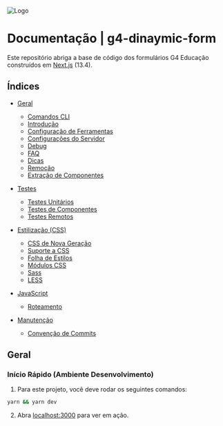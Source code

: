![Logo](https://scontent.fcgh9-1.fna.fbcdn.net/v/t39.30808-6/354037739_1150873909138616_5563000492426352288_n.png?_nc_cat=102&ccb=1-7&_nc_sid=5f2048&_nc_ohc=Y939xgeWdBkQ7kNvgHBM1xf&_nc_ht=scontent.fcgh9-1.fna&oh=00_AYAXwtdNpSRor0KbztOOZKgAjpwsF4_icw9qYXLUUOND-g&oe=6654760E)

# Documentação | g4-dinaymic-form

Este repositório abriga a base de código dos formulários G4 Educação construídos em [Next.js](https://nextjs.org/blog/next-13-4) (13.4).

## Índices

- [Geral](#geral)
  - [Comandos CLI](#comandos-cli)
  - [Introdução](#introdução)
  - [Configuração de Ferramentas](#configuração-de-ferramentas)
  - [Configurações do Servidor](#configurações-do-servidor)
  - [Debug](#debug)
  - [FAQ](#faq)
  - [Dicas](#dicas)
  - [Remoção](#remoção)
  - [Extração de Componentes](#extração-de-componentes)

- [Testes](#testes)
  - [Testes Unitários](#testes-unitários)
  - [Testes de Componentes](#testes-de-componentes)
  - [Testes Remotos](#testes-remotos)

- [Estilização (CSS)](#estilização-css)
  - [CSS de Nova Geração](#css-de-nova-geração)
  - [Suporte a CSS](#suporte-a-css)
  - [Folha de Estilos](#folha-de-estilos)
  - [Módulos CSS](#módulos-css)
  - [Sass](#sass)
  - [LESS](#less)

- [JavaScript](#javascript)
  - [Roteamento](#roteamento)

- [Manutenção](#manutenção)
  - [Convenção de Commits](./docs/CONVENTIONAL_COMMITS.md)

## Geral

### Início Rápido (Ambiente Desenvolvimento)

1. Para este projeto, você deve rodar os seguintes comandos:

```sh
yarn && yarn dev
```

2. Abra [localhost:3000](http://localhost:3000) para ver em ação.